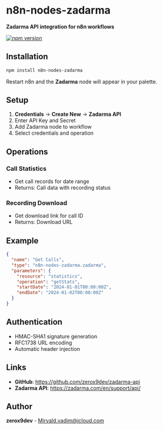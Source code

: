 # n8n-nodes-zadarma

**Zadarma API integration for n8n workflows**

[![npm version](https://badge.fury.io/js/n8n-nodes-zadarma.svg)](https://www.npmjs.com/package/n8n-nodes-zadarma)

## Installation

```bash
npm install n8n-nodes-zadarma
```

Restart n8n and the **Zadarma** node will appear in your palette.

## Setup

1. **Credentials** → **Create New** → **Zadarma API**
2. Enter API Key and Secret
3. Add Zadarma node to workflow
4. Select credentials and operation

## Operations

### Call Statistics
- Get call records for date range
- Returns: Call data with recording status

### Recording Download  
- Get download link for call ID
- Returns: Download URL

## Example

```json
{
  "name": "Get Calls",
  "type": "n8n-nodes-zadarma.zadarma",
  "parameters": {
    "resource": "statistics",
    "operation": "getStats",
    "startDate": "2024-01-01T00:00:00Z",
    "endDate": "2024-01-02T00:00:00Z"
  }
}
```

## Authentication

- HMAC-SHA1 signature generation
- RFC1738 URL encoding
- Automatic header injection

## Links

- **GitHub**: https://github.com/zerox9dev/zadarma-api
- **Zadarma API**: https://zadarma.com/en/support/api/

## Author

**zerox9dev** - Mirvald.vadim@icloud.com